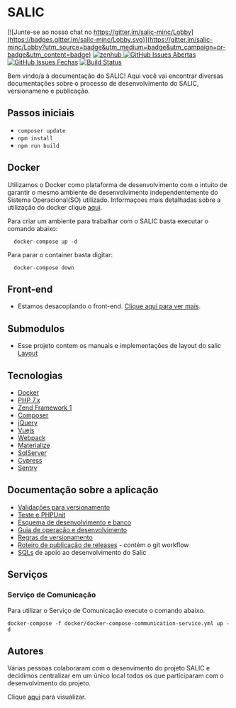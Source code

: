 # SALIC

[![Junte-se ao nosso chat no https://gitter.im/salic-minc/Lobby](https://badges.gitter.im/salic-minc/Lobby.svg)](https://gitter.im/salic-minc/Lobby?utm_source=badge&utm_medium=badge&utm_campaign=pr-badge&utm_content=badge)
<a href="https://app.zenhub.com/workspace/o/culturagovbr/salic-minc/boards" target="_blank">
    <img src="https://img.shields.io/badge/Managed_with-ZenHub-5e60ba.svg" alt="zenhub">
  </a>
[![GitHub Issues Abertas](https://img.shields.io/github/issues/culturagovbr/salic-minc.svg?maxAge=2592000)]() 
[![GitHub Issues Fechas](https://img.shields.io/github/issues-closed-raw/culturagovbr/salic-minc.svg?maxAge=2592000)]()
[![Build Status](https://travis-ci.org/culturagovbr/salic-minc.svg?branch=master)](https://travis-ci.org/culturagovbr/salic-minc)

Bem vindo/a à documentação do SALIC! Aqui você vai encontrar diversas documentações sobre o processo de desenvolvimento do SALIC, versionameno e publicação.

## Passos iniciais

- ```composer update```
- ```npm install```
- ```npm run build```

## Docker
Utilizamos o Docker como plataforma de desenvolvimento com o intuito de garantir o mesmo ambiente de desenvolvimento 
independentemente do Sistema Operacional(SO) utilizado. Informaçoes mais detalhadas sobre a utilização do docker clique
[aqui](doc/Guia_utilizacao_docker.md).

Para criar um ambiente para trabalhar com o SALIC basta executar o comando abaixo:

```console
  docker-compose up -d
```

Para parar o container basta digitar:

```console
  docker-compose down
```

## Front-end

- Estamos desacoplando o front-end. [Clique aqui para ver mais](front/README.md).

## Submodulos

- Esse projeto contem os manuais e implementações de layout do salic [Layout](https://github.com/culturagovbr/salic-minc-layout)

## Tecnologias

- [Docker](https://www.docker.com/)
- [PHP 7.x](http://php.net/)
- [Zend Framework 1](https://framework.zend.com/manual/1.12/en/learning.quickstart.html)
- [Composer](https://getcomposer.org/)
- [jQuery](https://jquery.com/)
- [Vuejs](https://vuejs.org/)
- [Webpack](https://webpack.js.org/)
- [Materialize](http://materializecss.com/)
- [SqlServer](https://www.microsoft.com/en-us/sql-server/sql-server-2017)
- [Cypress](https://www.cypress.io/)
- [Sentry](https://sentry.io/welcome/)

## Documenta&ccedil;&atilde;o sobre a aplica&ccedil;&atilde;o

- [Valida&ccedil;&otilde;es para versionamento](doc/Validacoes_para_versionamento.md)
- [Teste e PHPUnit](doc/Teste_Manual.md)
- [Esquema de desenvolvimento e banco](doc/Esquema_de_desenvolvimento_e_banco.md)
- [Guia de operação e desenvolvimento](doc/Guia_de_operacao-desenvolvimento.md)
- [Regras de versionamento](doc/Regras_versionamento.md)
- [Roteiro de publicação de releases](doc/Roteiro_de_publicacao_de_releases.md) - contém o git workflow
- [SQLs](https://github.com/culturagovbr/salic-minc-sql) de apoio ao desenvolvimento do Salic

## Serviços

### Serviço de Comunicação

Para utilizar o Serviço de Comunicação execute o comando abaixo.

```console
docker-compose -f docker/docker-compose-communication-service.yml up -d
```

## Autores

Várias pessoas colaboraram com o desenvimento do projeto SALIC e decidimos centralizar em um único local todos os que participaram com o desenvolvimento do projeto.
  
Clique [aqui](https://github.com/culturagovbr/salic-minc/graphs/contributors) para visualizar.
